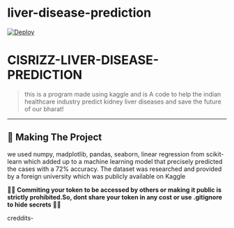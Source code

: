 # liver-disease-prediction

[![Deploy](https://www.herokucdn.com/deploy/button.svg)](https://heroku.com/deploy?template=https://github.com/eritislami/evobot)

# CISRIZZ-LIVER-DISEASE-PREDICTION
> this is a program made using kaggle and is A code to help the indian healthcare industry predict kidney liver diseases and save the future of our bharat!


---

## 🔎 Making The Project

we used numpy, madplotlib, pandas, seaborn, linear regression from scikit-learn which added up to a machine learning model that precisely predicted the cases with a 72% accuracy. The dataset was researched and provided by a foreign university which was publicly available on Kaggle

🚨🚨 **Commiting your token to be accessed by others or making it public is strictly prohibited.So, dont share your token in any cost or use .gitignore to hide secrets** 🚨🚨


creddits- 
